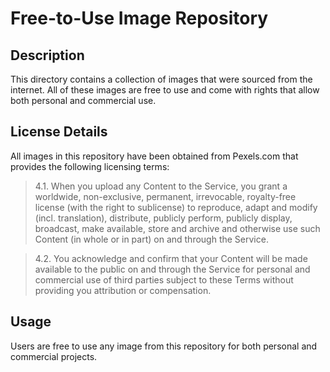 # Free-to-Use Image Repository

## Description

This directory contains a collection of images that were sourced from the internet. All of these images are free to use and come with rights that allow both personal and commercial use.

## License Details

All images in this repository have been obtained from Pexels.com that provides the following licensing terms:

> 4.1. When you upload any Content to the Service, you grant a worldwide, non-exclusive, permanent, irrevocable, royalty-free license (with the right to sublicense) to reproduce, adapt and modify (incl. translation), distribute, publicly perform, publicly display, broadcast, make available, store and archive and otherwise use such Content (in whole or in part) on and through the Service.

> 4.2. You acknowledge and confirm that your Content will be made available to the public on and through the Service for personal and commercial use of third parties subject to these Terms without providing you attribution or compensation.

## Usage

Users are free to use any image from this repository for both personal and commercial projects.

